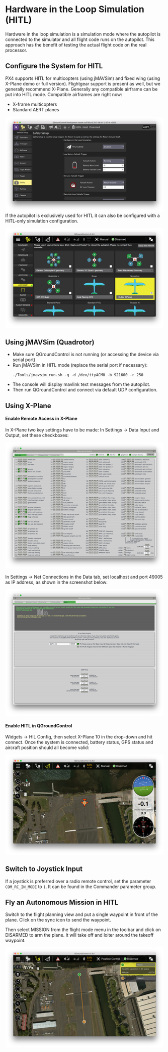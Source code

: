 # Hardware in the Loop Simulation \(HITL\)

Hardware in the loop simulation is a simulation mode where the autopilot is connected to the simulator and all flight code runs on the autopilot. This approach has the benefit of testing the actual flight code on the real processor.

## Configure the System for HITL

PX4 supports HITL for multicopters \(using jMAVSim\) and fixed wing \(using X-Plane demo or full version\). Flightgear support is present as well, but we generally recommend X-Plane. Generally any compatible airframe can be put into HITL mode. Compatible airframes are right now:

* X-frame multicopters
* Standard AERT planes

![](/assets/qgc_hitl_config.png)If the autopilot is exclusively used for HITL it can also be configured with a HITL-only simulation configuration.

![](../../assets/gcs/qgc_hil_config.png)

## Using jMAVSim \(Quadrotor\)

* Make sure QGroundControl is not running \(or accessing the device via serial port\)
* Run jMAVSim in HITL mode \(replace the serial port if necessary\):
  ```
  ./Tools/jmavsim_run.sh -q -d /dev/ttyACM0 -b 921600 -r 250
  ```
* The console will display mavlink text messages from the autopilot.
* Then run QGroundControl and connect via default UDP configuration.

## Using X-Plane

#### Enable Remote Access in X-Plane

In X-Plane two key settings have to be made: In Settings -&gt; Data Input and Output, set these checkboxes:

![](../../assets/gcs/xplane_data_config.png)

In Settings -&gt; Net Connections in the Data tab, set localhost and port 49005 as IP address, as shown in the screenshot below:

![](../../assets/gcs/xplane_net_config.png)

#### Enable HITL in QGroundControl

Widgets -&gt; HIL Config, then select X-Plane 10 in the drop-down and hit connect. Once the system is connected, battery status, GPS status and aircraft position should all become valid:

![](../../assets/gcs/qgc_sim_run.png)

## Switch to Joystick Input

If a joystick is preferred over a radio remote control, set the parameter `COM_RC_IN_MODE` to `1`. It can be found in the Commander parameter group.

## Fly an Autonomous Mission in HITL

Switch to the flight planning view and put a single waypoint in front of the plane. Click on the sync icon to send the waypoint.

Then select MISSION from the flight mode menu in the toolbar and click on DISARMED to arm the plane. It will take off and loiter around the takeoff waypoint.

![](../../assets/gcs/qgc_sim_mission.png)

